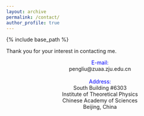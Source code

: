 ```yaml
---
layout: archive
permalink: /contact/
author_profile: true
---
```


{% include base_path %}

Thank you for your interest in contacting me.

<center> <font color="blue">E-mail:</font> </center>

<center> pengliu@zuaa.zju.edu.cn </center> 
&nbsp;
<center> <font color="blue"> Address: </font> </center> 

<center>  South Building #6303 </center> 

<center> Institute of Theoretical Physics </center> 

<center>  Chinese Academy of Sciences </center>

<center> Beijing, China </center> 
